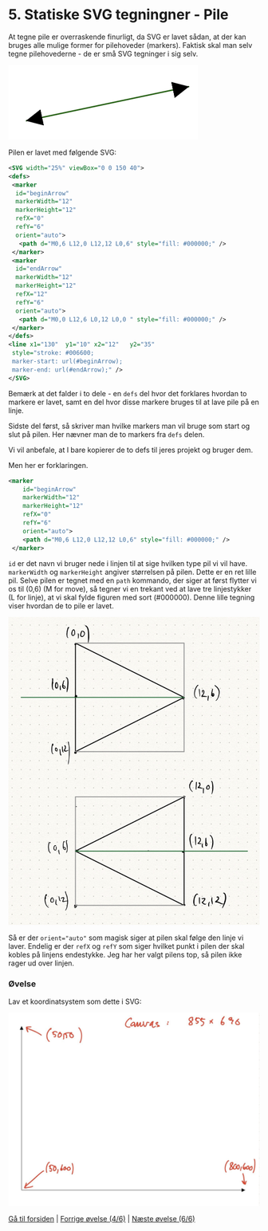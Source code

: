 # 5. Statiske SVG tegningner - Pile

At tegne pile er overraskende finurligt, da SVG er lavet sådan, at der kan bruges alle mulige former for pilehoveder (markers). Faktisk skal man selv tegne pilehovederne - de er små SVG tegninger i sig selv.

![SVG Pile](./images/doublearrows.png)

Pilen er lavet med følgende SVG:

```xml
<SVG width="25%" viewBox="0 0 150 40">
<defs>
 <marker 
  id="beginArrow" 
  markerWidth="12" 
  markerHeight="12" 
  refX="0" 
  refY="6" 
  orient="auto">
   <path d="M0,6 L12,0 L12,12 L0,6" style="fill: #000000;" />
 </marker>
 <marker 
  id="endArrow" 
  markerWidth="12" 
  markerHeight="12" 
  refX="12" 
  refY="6" 
  orient="auto">
   <path d="M0,0 L12,6 L0,12 L0,0 " style="fill: #000000;" />
 </marker>
</defs>
<line x1="130"  y1="10" x2="12"   y2="35" 
 style="stroke: #006600;
 marker-start: url(#beginArrow);
 marker-end: url(#endArrow);" />
</SVG>
```

Bemærk at det falder i to dele - en `defs` del hvor det forklares hvordan to markere er lavet, samt en del hvor disse markere bruges til at lave pile på en linje.

Sidste del først, så skriver man hvilke markers man vil bruge som start og slut på pilen. Her nævner man de to markers fra `defs` delen.

Vi vil anbefale, at I bare kopierer de to defs til jeres projekt og bruger dem.

Men her er forklaringen.

```xml
<marker 
    id="beginArrow" 
    markerWidth="12" 
    markerHeight="12" 
    refX="0" 
    refY="6" 
    orient="auto">
    <path d="M0,6 L12,0 L12,12 L0,6" style="fill: #000000;" />
 </marker>
```

`id` er det navn vi bruger nede i linjen til at sige hvilken type pil vi vil have. `markerWidth` og `markerHeight` angiver størrelsen på pilen. Dette er en ret lille pil. Selve pilen er tegnet med en `path` kommando, der siger at først flytter vi os til (0,6) (M for move), så tegner vi en trekant ved at lave tre linjestykker (L for linje), at vi skal fylde figuren med sort (#000000). Denne lille tegning viser hvordan de to pile er lavet.

![Figur 2: Definition af pilehoveder i SVG-path](./images/svg_arrows.jpg)

Så er der `orient="auto"` som magisk siger at pilen skal følge den linje vi laver. Endelig er der `refX` og `refY` som siger hvilket punkt i pilen der skal kobles på linjens endestykke. Jeg har her valgt pilens top, så pilen ikke rager ud over linjen.

### Øvelse

Lav et koordinatsystem som dette i SVG:

![SVG Koordinatsystem](./images/coordinatesystem_sketch.jpg)

[Gå til forsiden](./README.md) | [Forrige øvelse (4/6)](./static_04.md) | [Næste øvelse (6/6)](./static_06.md)
